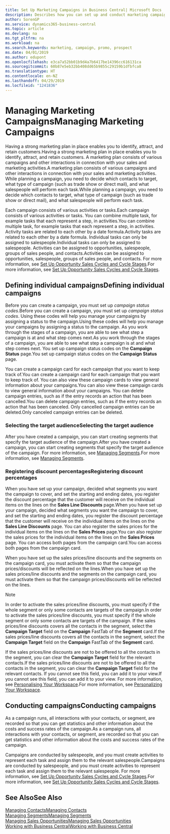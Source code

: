 ```yaml
---
title: Set Up Marketing Campaigns in Business Central| Microsoft Docs
description: Describes how you can set up and conduct marketing campaigns in Business Central to help you identify and attract prospects and retain customers.
author: SorenGP
ms.service: dynamics365-business-central
ms.topic: article
ms.devlang: na
ms.tgt_pltfrm: na
ms.workload: na
ms.search.keywords: marketing, campaign, promo, prospect
ms.date: 04/01/2019
ms.author: edupont
ms.openlocfilehash: e3ca7a52bb01b9d4a7b6417be14396cc616131ca
ms.sourcegitcommit: 60b87e5eb32bb408dd65b9855c29159b1dfbfca8
ms.translationtype: HT
ms.contentlocale: en-NZ
ms.lasthandoff: 04/29/2019
ms.locfileid: "1241836"
---
```

# <a name="managing-marketing-campaigns"></a><span data-ttu-id="8a1e2-103">Managing Marketing Campaigns</span><span class="sxs-lookup"><span data-stu-id="8a1e2-103">Managing Marketing Campaigns</span></span>
<span data-ttu-id="8a1e2-104">Having a strong marketing plan in place enables you to identify, attract, and retain customers.</span><span class="sxs-lookup"><span data-stu-id="8a1e2-104">Having a strong marketing plan in place enables you to identify, attract, and retain customers.</span></span> <span data-ttu-id="8a1e2-105">A marketing plan consists of various campaigns and other interactions in connection with your sales and marketing activities.</span><span class="sxs-lookup"><span data-stu-id="8a1e2-105">A marketing plan consists of various campaigns and other interactions in connection with your sales and marketing activities.</span></span> <span data-ttu-id="8a1e2-106">While planning a campaign, you need to decide which contacts to target, what type of campaign (such as trade show or direct mail), and what salespeople will perform each task.</span><span class="sxs-lookup"><span data-stu-id="8a1e2-106">While planning a campaign, you need to decide which contacts to target, what type of campaign (such as trade show or direct mail), and what salespeople will perform each task.</span></span>

<span data-ttu-id="8a1e2-107">Each campaign consists of various activities or tasks.</span><span class="sxs-lookup"><span data-stu-id="8a1e2-107">Each campaign consists of various activities or tasks.</span></span> <span data-ttu-id="8a1e2-108">You can combine multiple task, for example tasks that each represent a step, in activities.</span><span class="sxs-lookup"><span data-stu-id="8a1e2-108">You can combine multiple task, for example tasks that each represent a step, in activities.</span></span> <span data-ttu-id="8a1e2-109">Activity tasks are related to each other by a date formula.</span><span class="sxs-lookup"><span data-stu-id="8a1e2-109">Activity tasks are related to each other by a date formula.</span></span> <span data-ttu-id="8a1e2-110">Individual tasks can only be assigned to salespeople.</span><span class="sxs-lookup"><span data-stu-id="8a1e2-110">Individual tasks can only be assigned to salespeople.</span></span> <span data-ttu-id="8a1e2-111">Activities can be assigned to opportunities, salespeople, groups of sales people, and contacts.</span><span class="sxs-lookup"><span data-stu-id="8a1e2-111">Activities can be assigned to opportunities, salespeople, groups of sales people, and contacts.</span></span> <span data-ttu-id="8a1e2-112">For more information, see [Set Up Opportunity Sales Cycles and Cycle Stages](marketing-how-setup-opportunity-sales-cycles-stages.md).</span><span class="sxs-lookup"><span data-stu-id="8a1e2-112">For more information, see [Set Up Opportunity Sales Cycles and Cycle Stages](marketing-how-setup-opportunity-sales-cycles-stages.md).</span></span>

## <a name="defining-individual-campaigns"></a><span data-ttu-id="8a1e2-113">Defining individual campaigns</span><span class="sxs-lookup"><span data-stu-id="8a1e2-113">Defining individual campaigns</span></span>
<span data-ttu-id="8a1e2-114">Before you can create a campaign, you must set up *campaign status codes*.</span><span class="sxs-lookup"><span data-stu-id="8a1e2-114">Before you can create a campaign, you must set up *campaign status codes*.</span></span> <span data-ttu-id="8a1e2-115">Using these codes will help you manage your campaigns by assigning a status to the campaign.</span><span class="sxs-lookup"><span data-stu-id="8a1e2-115">Using these codes will help you manage your campaigns by assigning a status to the campaign.</span></span> <span data-ttu-id="8a1e2-116">As you work through the stages of a campaign, you are able to see what step a campaign is at and what step comes next.</span><span class="sxs-lookup"><span data-stu-id="8a1e2-116">As you work through the stages of a campaign, you are able to see what step a campaign is at and what step comes next.</span></span> <span data-ttu-id="8a1e2-117">You set up campaign status codes on the **Campaign Status** page.</span><span class="sxs-lookup"><span data-stu-id="8a1e2-117">You set up campaign status codes on the **Campaign Status** page.</span></span>

<span data-ttu-id="8a1e2-118">You can create a campaign card for each campaign that you want to keep track of.</span><span class="sxs-lookup"><span data-stu-id="8a1e2-118">You can create a campaign card for each campaign that you want to keep track of.</span></span> <span data-ttu-id="8a1e2-119">You can also view these campaign cards to view general information about your campaigns.</span><span class="sxs-lookup"><span data-stu-id="8a1e2-119">You can also view these campaign cards to view general information about your campaigns.</span></span>
<span data-ttu-id="8a1e2-120">You can delete campaign entries, such as if the entry records an action that has been cancelled.</span><span class="sxs-lookup"><span data-stu-id="8a1e2-120">You can delete campaign entries, such as if the entry records an action that has been canceled.</span></span> <span data-ttu-id="8a1e2-121">Only cancelled campaign entries can be deleted.</span><span class="sxs-lookup"><span data-stu-id="8a1e2-121">Only canceled campaign entries can be deleted.</span></span>

### <a name="selecting-the-target-audience"></a><span data-ttu-id="8a1e2-122">Selecting the target audience</span><span class="sxs-lookup"><span data-stu-id="8a1e2-122">Selecting the target audience</span></span>
<span data-ttu-id="8a1e2-123">After you have created a campaign, you can start creating segments that specify the target audience of the campaign.</span><span class="sxs-lookup"><span data-stu-id="8a1e2-123">After you have created a campaign, you can start creating segments that specify the target audience of the campaign.</span></span> <span data-ttu-id="8a1e2-124">For more information, see [Managing Segments](marketing-segments.md).</span><span class="sxs-lookup"><span data-stu-id="8a1e2-124">For more information, see [Managing Segments](marketing-segments.md).</span></span>

### <a name="registering-discount-percentages"></a><span data-ttu-id="8a1e2-125">Registering discount percentages</span><span class="sxs-lookup"><span data-stu-id="8a1e2-125">Registering discount percentages</span></span>
<span data-ttu-id="8a1e2-126">When you have set up your campaign, decided what segments you want the campaign to cover, and set the starting and ending dates, you register the discount percentage that the customer will receive on the individual items on the lines on the **Sales Line Discounts** page.</span><span class="sxs-lookup"><span data-stu-id="8a1e2-126">When you have set up your campaign, decided what segments you want the campaign to cover, and set the starting and ending dates, you register the discount percentage that the customer will receive on the individual items on the lines on the **Sales Line Discounts** page.</span></span> <span data-ttu-id="8a1e2-127">You can also register the sales prices for the individual items on the lines on the **Sales Prices** page.</span><span class="sxs-lookup"><span data-stu-id="8a1e2-127">You can also register the sales prices for the individual items on the lines on the **Sales Prices** page.</span></span> <span data-ttu-id="8a1e2-128">You can access both pages from the campaign card.</span><span class="sxs-lookup"><span data-stu-id="8a1e2-128">You can access both pages from the campaign card.</span></span>

 <span data-ttu-id="8a1e2-129">When you have set up the sales prices/line discounts and the segments on the campaign card, you must activate them so that the campaign prices/discounts will be reflected on the lines.</span><span class="sxs-lookup"><span data-stu-id="8a1e2-129">When you have set up the sales prices/line discounts and the segments on the campaign card, you must activate them so that the campaign prices/discounts will be reflected on the lines.</span></span>

> [!NOTE]  
>   <span data-ttu-id="8a1e2-130">In order to activate the sales prices/line discounts, you must specify if the whole segment or only some contacts are targets of the campaign.</span><span class="sxs-lookup"><span data-stu-id="8a1e2-130">In order to activate the sales prices/line discounts, you must specify if the whole segment or only some contacts are targets of the campaign.</span></span> <span data-ttu-id="8a1e2-131">If the sales prices/line discounts covers all the contacts in the segment, select the **Campaign Target** field on the **Campaign** FastTab of the **Segment** card.</span><span class="sxs-lookup"><span data-stu-id="8a1e2-131">If the sales prices/line discounts covers all the contacts in the segment, select the **Campaign Target** field on the **Campaign** FastTab of the **Segment** card.</span></span>

<span data-ttu-id="8a1e2-132">If the sales prices/line discounts are not to be offered to all the contacts in the segment, you can clear the **Campaign Target** field for the relevant contacts.</span><span class="sxs-lookup"><span data-stu-id="8a1e2-132">If the sales prices/line discounts are not to be offered to all the contacts in the segment, you can clear the **Campaign Target** field for the relevant contacts.</span></span> <span data-ttu-id="8a1e2-133">If you cannot see this field, you can add it to your view.</span><span class="sxs-lookup"><span data-stu-id="8a1e2-133">If you cannot see this field, you can add it to your view.</span></span> <span data-ttu-id="8a1e2-134">For more information, see [Personalising Your Workspace](ui-personalization-user.md).</span><span class="sxs-lookup"><span data-stu-id="8a1e2-134">For more information, see [Personalizing Your Workspace](ui-personalization-user.md).</span></span>

## <a name="conducting-campaigns"></a><span data-ttu-id="8a1e2-135">Conducting campaigns</span><span class="sxs-lookup"><span data-stu-id="8a1e2-135">Conducting campaigns</span></span>
<span data-ttu-id="8a1e2-136">As a campaign runs, all interactions with your contacts, or segment, are recorded so that you can get statistics and other information about the costs and success rates of the campaign.</span><span class="sxs-lookup"><span data-stu-id="8a1e2-136">As a campaign runs, all interactions with your contacts, or segment, are recorded so that you can get statistics and other information about the costs and success rates of the campaign.</span></span>

<span data-ttu-id="8a1e2-137">Campaigns are conducted by salespeople, and you must create activities to represent each task and assign them to the relevant salespeople.</span><span class="sxs-lookup"><span data-stu-id="8a1e2-137">Campaigns are conducted by salespeople, and you must create activities to represent each task and assign them to the relevant salespeople.</span></span> <span data-ttu-id="8a1e2-138">For more information, see [Set Up Opportunity Sales Cycles and Cycle Stages](marketing-how-setup-opportunity-sales-cycles-stages.md).</span><span class="sxs-lookup"><span data-stu-id="8a1e2-138">For more information, see [Set Up Opportunity Sales Cycles and Cycle Stages](marketing-how-setup-opportunity-sales-cycles-stages.md).</span></span>

## <a name="see-also"></a><span data-ttu-id="8a1e2-139">See Also</span><span class="sxs-lookup"><span data-stu-id="8a1e2-139">See Also</span></span>
[<span data-ttu-id="8a1e2-140">Managing Contacts</span><span class="sxs-lookup"><span data-stu-id="8a1e2-140">Managing Contacts</span></span>](marketing-contacts.md)  
[<span data-ttu-id="8a1e2-141">Managing Segments</span><span class="sxs-lookup"><span data-stu-id="8a1e2-141">Managing Segments</span></span>](marketing-segments.md)  
[<span data-ttu-id="8a1e2-142">Managing Sales Opportunities</span><span class="sxs-lookup"><span data-stu-id="8a1e2-142">Managing Sales Opportunities</span></span>](marketing-manage-sales-opportunities.md)  
[<span data-ttu-id="8a1e2-143">Working with Business Central</span><span class="sxs-lookup"><span data-stu-id="8a1e2-143">Working with Business Central</span></span>](ui-work-product.md)  
